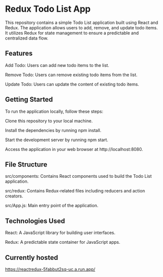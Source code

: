 
# Redux Todo List App

This repository contains a simple Todo List application built using React and Redux. The application allows users to add, remove, and update todo items. It utilizes Redux for state management to ensure a predictable and centralized data flow.

## Features

Add Todo: Users can add new todo items to the list.

Remove Todo: Users can remove existing todo items from the list.

Update Todo: Users can update the content of existing todo items.

## Getting Started

To run the application locally, follow these steps:

Clone this repository to your local machine.

Install the dependencies by running npm install.

Start the development server by running npm start.

Access the application in your web browser at http://localhost:8080.

## File Structure

src/components: Contains React components used to build the Todo List application.

src/redux: Contains Redux-related files including reducers and action creators.

src/App.js: Main entry point of the application.

## Technologies Used

React: A JavaScript library for building user interfaces.

Redux: A predictable state container for JavaScript apps.

## Currently hosted 

https://reactredux-5fabbut2sq-uc.a.run.app/
